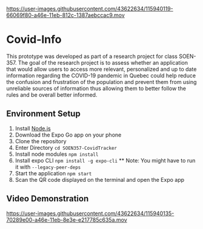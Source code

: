 
https://user-images.githubusercontent.com/43622634/115940119-66069f80-a46e-11eb-812c-1387aebccac9.mov


#  Covid-Info

This prototype was developed as part of a research project for class SOEN-357. The goal of the research project is to assess whether an application that would allow users to access more relevant, personalized and up to date information regarding the COVID-19 pandemic in Quebec could help reduce the confusion and frustration of the population and prevent them from using unreliable sources of information thus allowing them to better follow the rules and be overall better informed. 

## Environment Setup
1. Install [Node.js](https://nodejs.org/en/download/)
2. Download the Expo Go app on your phone
3. Clone the repository
4. Enter Directory
`cd SOEN357-CovidTracker`
5. Install node modules
`npm install`
6. Install expo CLI
`npm install -g expo-cli`
** Note: You might have to run it with `--legacy-peer-deps`
7. Start the application
`npm start`
9. Scan the QR code displayed on the terminal and open the Expo app

## Video Demonstration
https://user-images.githubusercontent.com/43622634/115940135-70289e00-a46e-11eb-8e3e-e217785c635a.mov

